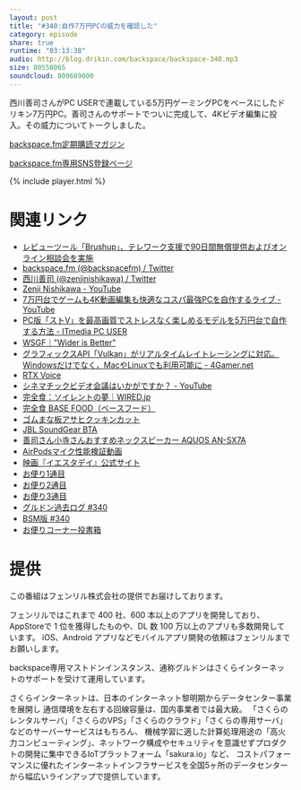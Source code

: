 ```yaml
---
layout: post
title: "#340:自作7万円PCの威力を確認した"
category: episode
share: true
runtime: "03:13:38"
audio: http://blog.drikin.com/backspace/backspace-340.mp3
size: 80558065
soundcloud: 800689600
---
```


西川善司さんがPC USERで連載している5万円ゲーミングPCをベースにしたドリキン7万円PC。善司さんのサポートでついに完成して、4Kビデオ編集に投入。その威力についてトークしました。

[backspace.fm定期購読マガジン](https://note.mu/drikin/m/m55ec296b7655)

[backspace.fm専用SNS登録ページ](https://mstdn.guru/invite/3WVHpSMr)

{% include player.html %}

# 関連リンク
* [レビューツール「Brushup」、テレワーク支援で90日間無償提供およびオンライン相談会を実施](https://www.brushup.net/)
* [backspace.fm (@backspacefm) / Twitter](https://twitter.com/backspacefm)
* [西川善司 (@zenjinishikawa) / Twitter](https://twitter.com/zenjinishikawa)
* [Zenji Nishikawa - YouTube](https://www.youtube.com/user/zenjinishikawaable)
* [7万円台でゲームも4K動画編集も快適なコスパ最強PCを自作するライブ - YouTube](https://www.youtube.com/watch?v=9yBOpGxy_zQ)
* [PC版「ストV」を最高画質でストレスなく楽しめるモデルを5万円台で自作する方法 - ITmedia PC USER](https://www.itmedia.co.jp/pcuser/articles/2003/23/news070.html)
* [WSGF｜"Wider is Better"](https://www.wsgf.org/)
* [グラフィックスAPI「Vulkan」がリアルタイムレイトレーシングに対応。Windowsだけでなく，MacやLinuxでも利用可能に - 4Gamer.net](https://www.4gamer.net/games/293/G029343/20200417095/)
* [RTX Voice](https://twitter.com/theGunrun/status/1252789873699745792)
* [シネマチックビデオ会議はいかがですか？ - YouTube](https://www.youtube.com/watch?v=4JU-UtxSyIM)
* [完全食：ソイレントの夢｜WIRED.jp](https://wired.jp/special/2016/soylent/)
* [完全食 BASE FOOD（ベースフード）](https://basefood.co.jp/)
* [ゴムまな板アサヒクッキンカット](https://www.amazon.co.jp/gp/product/B000KL21SS/ref=as_li_ss_tl?ie=UTF8&psc=1&linkCode=sl1&tag=driftking-22&linkId=5fa661316ddffbca848afdd9113cc75e&language=ja_JP)
* [JBL SoundGear BTA](https://www.youtube.com/watch?v=7-mz7dYQ-7Q)
* [善司さん小寺さんおすすめネックスピーカー AQUOS AN-SX7A](https://www.amazon.co.jp/dp/B07P5KW8JL)
* [AirPodsマイク性能検証動画](https://www.youtube.com/watch?v=C6xwZQmYEsU)
* [映画『イエスタデイ』公式サイト](https://yesterdaymovie.jp/)
* [お便り1通目](https://mstdn.guru/@drikin/104057319633098822)
* [お便り2通目](https://mstdn.guru/@drikin/104057350264368767)
* [お便り3通目](https://mstdn.guru/@drikin/104057420909584469)
* [グルドン過去ログ #340](https://rbtnn.github.io/mstdn-picker/?instance=mstdn.guru&since_id=104056783741076044&max_id=104057625317841466)
* [BSM版 #340](https://note.com/backspacefm/n/n535ba87eb231)
* [お便りコーナー投書箱](https://forms.gle/NDBngfLwc3jKbLEJ6)

# 提供

この番組はフェンリル株式会社の提供でお届けしております。

フェンリルではこれまで 400 社、600 本以上のアプリを開発しており、AppStoreで 1 位を獲得したものや、DL 数 100 万以上のアプリも多数開発しています。
iOS、Android アプリなどモバイルアプリ開発の依頼はフェンリルまでお願いします。

backspace専用マストドンインスタンス、通称グルドンはさくらインターネットのサポートを受けて運用しています。

さくらインターネットは、日本のインターネット黎明期からデータセンター事業を展開し
通信環境を左右する回線容量は、国内事業者では最大級。
「さくらのレンタルサーバ」「さくらのVPS」「さくらのクラウド」「さくらの専用サーバ」などのサーバーサービスはもちろん、
機械学習に適した計算処理用途の「高火力コンピューティング」、ネットワーク構成やセキュリティを意識せずプロダクトの開発に集中できるIoTプラットフォーム「sakura.io」など、
コストパフォーマンスに優れたインターネットインフラサービスを全国5ヶ所のデータセンターから幅広いラインアップで提供しています。

